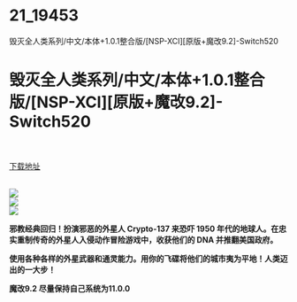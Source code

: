 # 21_19453
毁灭全人类系列/中文/本体+1.0.1整合版/[NSP-XCI][原版+魔改9.2]-Switch520
# 毁灭全人类系列/中文/本体+1.0.1整合版/[NSP-XCI][原版+魔改9.2]-Switch520
 <br/></br>
[下载地址](https://www.switch520.cc/article/19453 "下载地址")
<br/></br>

<p><strong><img src="https://pic.imgdb.cn/item/60dce6c25132923bf846a89b.jpg"></strong><br>
<strong><img src="https://pic.imgdb.cn/item/60dce6c25132923bf846a86d.jpg"></strong><br>
<strong><img src="https://pic.imgdb.cn/item/60dce6c25132923bf846a879.jpg"></strong></p>
<p><strong>邪教经典回归！扮演邪恶的外星人 Crypto-137 来恐吓 1950 年代的地球人。在忠实重制传奇的外星人入侵动作冒险游戏中，收获他们的 DNA 并推翻美国政府。</strong></p>
<p><strong>使用各种各样的外星武器和通灵能力。用你的飞碟将他们的城市夷为平地！人类迈出的一大步！</strong></p>
<p><strong>魔改9.2 尽量保持自己系统为11.0.0</strong></p>
